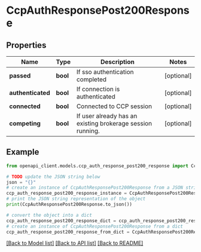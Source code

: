 # CcpAuthResponsePost200Response


## Properties

Name | Type | Description | Notes
------------ | ------------- | ------------- | -------------
**passed** | **bool** | If sso authentication completed | [optional] 
**authenticated** | **bool** | If connection is authenticated | [optional] 
**connected** | **bool** | Connected to CCP session | [optional] 
**competing** | **bool** | If user already has an existing brokerage session running. | [optional] 

## Example

```python
from openapi_client.models.ccp_auth_response_post200_response import CcpAuthResponsePost200Response

# TODO update the JSON string below
json = "{}"
# create an instance of CcpAuthResponsePost200Response from a JSON string
ccp_auth_response_post200_response_instance = CcpAuthResponsePost200Response.from_json(json)
# print the JSON string representation of the object
print(CcpAuthResponsePost200Response.to_json())

# convert the object into a dict
ccp_auth_response_post200_response_dict = ccp_auth_response_post200_response_instance.to_dict()
# create an instance of CcpAuthResponsePost200Response from a dict
ccp_auth_response_post200_response_from_dict = CcpAuthResponsePost200Response.from_dict(ccp_auth_response_post200_response_dict)
```
[[Back to Model list]](../README.md#documentation-for-models) [[Back to API list]](../README.md#documentation-for-api-endpoints) [[Back to README]](../README.md)


